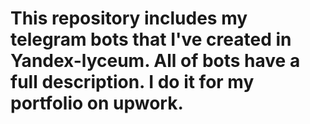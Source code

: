 # This repository includes my telegram bots that I've created in Yandex-lyceum. All of bots have a full description. I do it for my portfolio on upwork.
